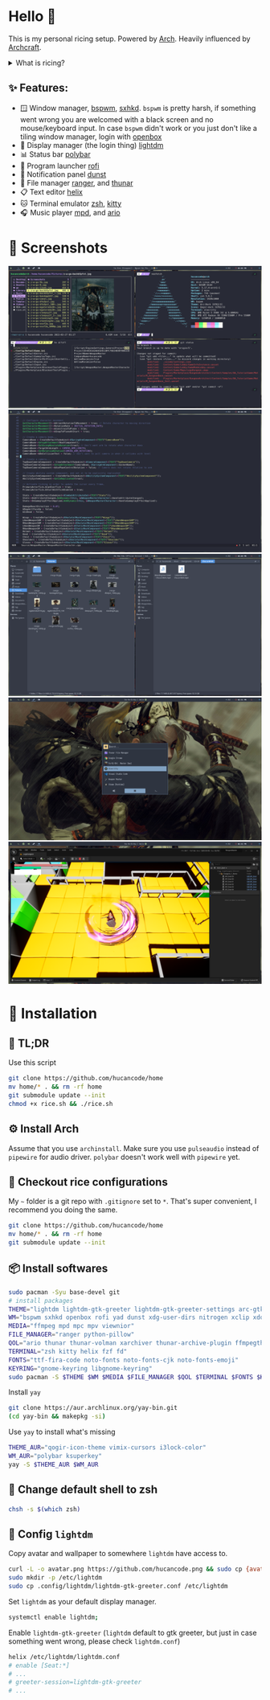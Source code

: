 # Hello 👋
This is my personal ricing setup. Powered by [Arch](https://archlinux.org/). Heavily influenced by [Archcraft](https://archcraft.io/).
<details>
  <summary> What is ricing? </summary>
    The term ‘rice’ is used to describe a person’s unix desktop where ‘ricing’ is when someone is custom their desktop such as the icons, panels, or system interface. When it comes to ricing a tiling window manager though, the ricing of a user’s system becomes much more involved. Basic things such as the panel bar and application launcher must be configured by the user.
    The reddit community /r/unixporn is a great place to stay up to date on what people are using for their setups.
    // by [thatnixguy](https://thatnixguy.github.io/)
</details>

## ✨ Features:
- 🪟 Window manager, [bspwm](https://wiki.archlinux.org/title/bspwm), [sxhkd](https://wiki.archlinux.org/title/sxhkd). `bspwm` is pretty harsh, if something went wrong you are welcomed with a black screen and no mouse/keyboard input. In case `bspwm` didn't work or you just don't like a tiling window manager, login with [openbox](https://wiki.archlinux.org/title/openbox)
- 🔑 Display manager (the login thing) [lightdm](https://wiki.archlinux.org/title/lightdm)
- 📊 Status bar [polybar](https://wiki.archlinux.org/title/polybar)
- 🚀 Program launcher [rofi](https://wiki.archlinux.org/title/rofi)
- 🔔 Notification panel [dunst](https://wiki.archlinux.org/title/dunst)
- 📂 File manager [ranger](https://wiki.archlinux.org/title/Ranger), and [thunar](https://wiki.archlinux.org/title/thunar)
- 📋 Text editor [helix](https://helix-editor.com/)
- 🐱 Terminal emulator [zsh](https://wiki.archlinux.org/title/zsh), [kitty](https://wiki.archlinux.org/title/Kitty)
- 🎧 Music player [mpd](https://wiki.archlinux.org/title/Music_Player_Daemon), and [ario](http://ario-player.sourceforge.net/)
# 👀 Screenshots
![](Pictures/Screenshots/1.png)
![](Pictures/Screenshots/2.png)
![](Pictures/Screenshots/3.png)
![](Pictures/Screenshots/4.png)
![](Pictures/Screenshots/5.png)
# 🚀 Installation
## 🐌 TL;DR
Use this script 
```bash
git clone https://github.com/hucancode/home
mv home/* . && rm -rf home
git submodule update --init
chmod +x rice.sh && ./rice.sh
```
## ⚙️ Install Arch
Assume that you use `archinstall`. Make sure you use `pulseaudio` instead of `pipewire` for audio driver. `polybar` doesn't work well with `pipewire` yet.
## 🌾 Checkout rice configurations
My `~` folder is a git repo with `.gitignore` set to `*`. That's super convenient, I recommend you doing the same.
```bash
git clone https://github.com/hucancode/home
mv home/* . && rm -rf home
git submodule update --init
```
## 📦 Install softwares
```bash
sudo pacman -Syu base-devel git
# install packages
THEME="lightdm lightdm-gtk-greeter lightdm-gtk-greeter-settings arc-gtk-theme"
WM="bspwm sxhkd openbox rofi yad dunst xdg-user-dirs nitrogen xclip xdotool maim"
MEDIA="ffmpeg mpd mpc mpv viewnior"
FILE_MANAGER="ranger python-pillow"
QOL="ario thunar thunar-volman xarchiver thunar-archive-plugin ffmpegthumbnailer meld"
TERMINAL="zsh kitty helix fzf fd"
FONTS="ttf-fira-code noto-fonts noto-fonts-cjk noto-fonts-emoji"
KEYRING="gnome-keyring libgnome-keyring"
sudo pacman -S $THEME $WM $MEDIA $FILE_MANAGER $QOL $TERMINAL $FONTS $KEYRING
```
Install `yay`
```bash
git clone https://aur.archlinux.org/yay-bin.git
(cd yay-bin && makepkg -si)
```
Use `yay` to install what's missing
```bash
THEME_AUR="qogir-icon-theme vimix-cursors i3lock-color"
WM_AUR="polybar ksuperkey"
yay -S $THEME_AUR $WM_AUR
```
## 🐚 Change default shell to zsh
```bash
chsh -s $(which zsh)
```
## 🔑 Config `lightdm`
Copy avatar and wallpaper to somewhere `lightdm` have access to.
```bash
curl -L -o avatar.png https://github.com/hucancode.png && sudo cp {avatar.png,.config/lightdm/wallpaper.jpg} /usr/share/lightdm-gtk-greeter-settings && rm avatar.png
sudo mkdir -p /etc/lightdm
sudo cp .config/lightdm/lightdm-gtk-greeter.conf /etc/lightdm
```
Set `lightdm` as your default display manager.
```bash
systemctl enable lightdm;
```
Enable `lightdm-gtk-greeter` (`lightdm` default to gtk greeter, but just in case something went wrong, please check `lightdm.conf`)
```bash
helix /etc/lightdm/lightdm.conf
# enable [Seat:*]
# ...
# greeter-session=lightdm-gtk-greeter
# ...
```
